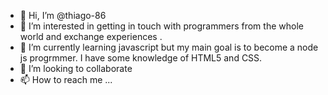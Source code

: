 - 👋 Hi, I’m @thiago-86
- 👀 I’m interested in getting in touch with programmers from the whole world and exchange experiences .
- 🌱 I’m currently learning javascript but my main goal is to become a node js progrmmer. I have some knowledge of HTML5 and CSS. 
- 💞️ I’m looking to collaborate 
- 📫 How to reach me ...

<!---
thiago-86/thiago-86 is a ✨ special ✨ repository because its `README.md` (this file) appears on your GitHub profile.
You can click the Preview link to take a look at your changes.
--->

